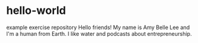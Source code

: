 # hello-world
example exercise repository
Hello friends! My name is Amy Belle Lee and I'm a human from Earth.
I like water and podcasts about entrepreneurship.
